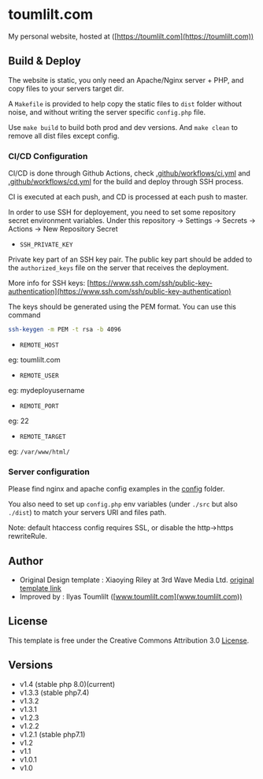# toumlilt.com

My personal website,
hosted at ([https://toumlilt.com](https://toumlilt.com))

## Build & Deploy

The website is static, you only need an Apache/Nginx server + PHP, and copy files to your servers target dir.

A `Makefile` is provided to help copy the static files to `dist` folder without noise, and without writing the server specific `config.php` file.

Use `make build` to build both prod and dev versions.
And `make clean` to remove all dist files except config.

### CI/CD Configuration

CI/CD is done through Github Actions,
check [.github/workflows/ci.yml](./.github/workflows/ci.yml)
and [.github/workflows/cd.yml](./.github/workflows/cd.yml)
for the build and deploy through SSH process.

CI is executed at each push, and CD is processed at each push to master.

In order to use SSH for deployement, you need to set some repository secret environment variables.
Under this repository -> Settings -> Secrets -> Actions -> New Repository Secret

- `SSH_PRIVATE_KEY`

Private key part of an SSH key pair. The public key part should be added to the `authorized_keys` file on the server that receives the deployment.

More info for SSH keys: [https://www.ssh.com/ssh/public-key-authentication](https://www.ssh.com/ssh/public-key-authentication)

The keys should be generated using the PEM format. You can use this command

```bash
ssh-keygen -m PEM -t rsa -b 4096
```

- `REMOTE_HOST`

eg: toumlilt.com

- `REMOTE_USER`

eg: mydeployusername

- `REMOTE_PORT`

eg: 22

- `REMOTE_TARGET`

eg: `/var/www/html/`

### Server configuration

Please find nginx and apache config examples in the [config](./config) folder.

You also need to set up `config.php` env variables (under `./src` but also `./dist`) to match your servers URI and files path.

Note: default htaccess config requires SSL, or disable the http->https rewriteRule.

## Author

- Original Design template : Xiaoying Riley at 3rd Wave Media Ltd. [original template link](http://themes.3rdwavemedia.com/)
- Improved by : Ilyas Toumlilt ([www.toumlilt.com](www.toumlilt.com))

## License

This template is free under the Creative Commons Attribution 3.0 [License](https://creativecommons.org/licenses/by/3.0/).

## Versions

- v1.4 (stable php 8.0)(current)
- v1.3.3 (stable php7.4)
- v1.3.2
- v1.3.1
- v1.2.3
- v1.2.2
- v1.2.1 (stable php7.1)
- v1.2
- v1.1
- v1.0.1
- v1.0

